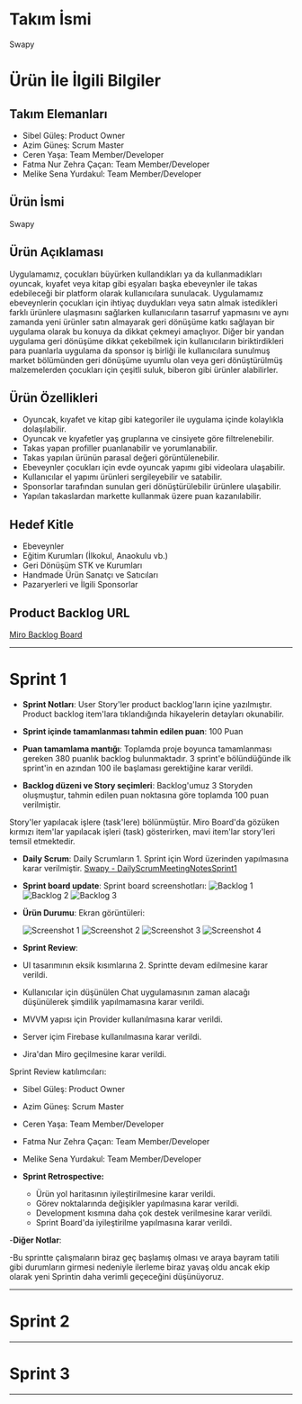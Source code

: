 # **Takım İsmi**

Swapy

# Ürün İle İlgili Bilgiler

## Takım Elemanları

- Sibel Güleş: Product Owner
- Azim Güneş: Scrum Master
- Ceren Yaşa: Team Member/Developer
- Fatma Nur Zehra Çaçan: Team Member/Developer
- Melike Sena Yurdakul: Team Member/Developer

## Ürün İsmi

Swapy

## Ürün Açıklaması

Uygulamamız, çocukları büyürken kullandıkları ya da kullanmadıkları oyuncak, kıyafet veya kitap gibi eşyaları başka ebeveynler ile takas edebileceği bir platform olarak kullanıcılara sunulacak. Uygulamamız ebeveynlerin çocukları için ihtiyaç duydukları veya satın almak istedikleri farklı ürünlere ulaşmasını sağlarken kullanıcıların tasarruf yapmasını ve aynı zamanda yeni ürünler satın almayarak geri dönüşüme katkı sağlayan bir uygulama olarak bu konuya da dikkat çekmeyi amaçlıyor. Diğer bir yandan uygulama geri dönüşüme dikkat çekebilmek için kullanıcıların biriktirdikleri para puanlarla uygulama da sponsor iş birliği ile kullanıcılara sunulmuş market bölümünden geri dönüşüme uyumlu olan veya geri dönüştürülmüş malzemelerden çocukları için çeşitli suluk, biberon gibi ürünler alabilirler.  

## Ürün Özellikleri

-	Oyuncak, kıyafet ve kitap gibi kategoriler ile uygulama içinde kolaylıkla dolaşılabilir.
-	Oyuncak ve kıyafetler yaş gruplarına ve cinsiyete göre filtrelenebilir.
-	Takas yapan profiller puanlanabilir ve yorumlanabilir.
-	Takas yapılan ürünün parasal değeri görüntülenebilir.
-	Ebeveynler çocukları için evde oyuncak yapımı gibi videolara ulaşabilir.
-	Kullanıcılar el yapımı ürünleri sergileyebilir ve satabilir.
-	Sponsorlar tarafından sunulan geri dönüştürülebilir ürünlere ulaşabilir.
-	Yapılan takaslardan markette kullanmak üzere puan kazanılabilir.


## Hedef Kitle

-	Ebeveynler
-	Eğitim Kurumları (İlkokul, Anaokulu vb.)
-	Geri Dönüşüm STK ve Kurumları
-	Handmade Ürün Sanatçı ve Satıcıları
- Pazaryerleri ve İlgili Sponsorlar


## Product Backlog URL

[Miro Backlog Board](https://miro.com/app/board/uXjVO2xifHg=/)

---

# Sprint 1

- **Sprint Notları**: User Story'ler product backlog'ların içine yazılmıştır. Product backlog item'lara tıklandığında hikayelerin detayları okunabilir.

- **Sprint içinde tamamlanması tahmin edilen puan**: 100 Puan

- **Puan tamamlama mantığı**: Toplamda proje boyunca tamamlanması gereken 380 puanlık backlog bulunmaktadır. 3 sprint'e bölündüğünde ilk sprint'in en azından 100 ile başlaması gerektiğine karar verildi.

- **Backlog düzeni ve Story seçimleri**: Backlog'umuz 3 Storyden oluşmuştur, tahmin edilen puan noktasına göre toplamda 100 puan verilmiştir.

Story'ler yapılacak işlere (task'lere) bölünmüştür. Miro Board'da gözüken kırmızı item'lar yapılacak işleri (task) gösterirken, mavi item'lar story'leri temsil etmektedir.

- **Daily Scrum**: Daily Scrumların 1. Sprint için Word üzerinden yapılmasına karar verilmiştir. [Swapy - DailyScrumMeetingNotesSprint1](https://github.com/cerenyasa97/swapy/blob/azimgunes/ProjectManagement/Sprint1Documents/Swapy%20-%20DailyScrumMeetingNotesSprint1.docx?raw=true)

- **Sprint board update**: Sprint board screenshotları: 
![Backlog 1](https://github.com/cerenyasa97/swapy/blob/27336a6a8cbf5e034d288cc3d2e246724dd3adc2/ProjectManagement/Sprint1Documents/Swapy%20backlog%201.jpg) 
![Backlog 2](https://github.com/cerenyasa97/swapy/blob/27336a6a8cbf5e034d288cc3d2e246724dd3adc2/ProjectManagement/Sprint1Documents/Swapy%20backlog%20%202.jpg) 
![Backlog 3](https://github.com/cerenyasa97/swapy/blob/27336a6a8cbf5e034d288cc3d2e246724dd3adc2/ProjectManagement/Sprint1Documents/Swapy%20backlog%203.jpg)

- **Ürün Durumu**: Ekran görüntüleri:

  ![Screenshot 1](https://github.com/cerenyasa97/swapy/blob/f716499ee6fdf63fed1cf3acade40e0ec3c5d69c/ProjectManagement/Sprint1Documents/Product%203.jpg)
  ![Screenshot 2](https://github.com/cerenyasa97/swapy/blob/27336a6a8cbf5e034d288cc3d2e246724dd3adc2/ProjectManagement/Sprint1Documents/Product%201.jpg)
  ![Screenshot 3](https://github.com/cerenyasa97/swapy/blob/27336a6a8cbf5e034d288cc3d2e246724dd3adc2/ProjectManagement/Sprint1Documents/Product%202.jpg)
  ![Screenshot 4](https://github.com/cerenyasa97/swapy/blob/f716499ee6fdf63fed1cf3acade40e0ec3c5d69c/ProjectManagement/Sprint1Documents/Product%204.jpg)

- **Sprint Review**: 

- UI tasarımının eksik kısımlarına 2. Sprintte devam edilmesine karar verildi. 
- Kullanıcılar için düşünülen Chat uygulamasının zaman alacağı düşünülerek şimdilik yapılmamasına karar verildi.
- MVVM yapısı için Provider kullanılmasına karar verildi.
- Server içim Firebase kullanılmasına karar verildi.
- Jira'dan Miro geçilmesine karar verildi.


Sprint Review katılımcıları: 

- Sibel Güleş: Product Owner
- Azim Güneş: Scrum Master
- Ceren Yaşa: Team Member/Developer
- Fatma Nur Zehra Çaçan: Team Member/Developer
- Melike Sena Yurdakul: Team Member/Developer

- **Sprint Retrospective:**
  - Ürün yol haritasının iyileştirilmesine karar verildi.
  - Görev noktalarında değişikler yapılmasına karar verildi.
  - Development kısmına daha çok destek verilmesine karar verildi.
  - Sprint Board'da iyileştirilme yapılmasına karar verildi.

-**Diğer Notlar**:

-Bu sprintte çalışmaların biraz geç başlamış olması ve araya bayram tatili gibi durumların girmesi nedeniyle ilerleme biraz yavaş oldu ancak ekip olarak yeni Sprintin daha verimli geçeceğini düşünüyoruz. 

---

# Sprint 2


---

# Sprint 3

---
